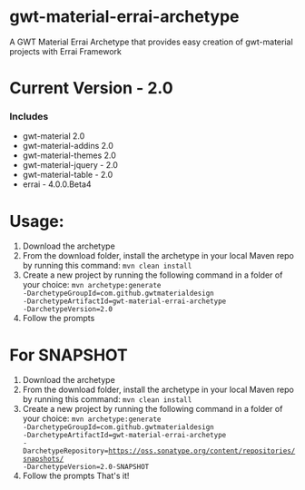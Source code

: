 # gwt-material-errai-archetype
A GWT Material Errai Archetype that provides easy creation of gwt-material projects with Errai Framework

# Current Version - 2.0
### Includes
- gwt-material 2.0
- gwt-material-addins 2.0
- gwt-material-themes 2.0
- gwt-material-jquery - 2.0
- gwt-material-table - 2.0
- errai - 4.0.0.Beta4

# Usage:
1. Download the archetype
2. From the download folder, install the archetype in your local Maven repo by running this command: <code>mvn clean install</code>
3. Create a new project by running the following command in a folder of your choice: <code>mvn archetype:generate -DarchetypeGroupId=com.github.gwtmaterialdesign -DarchetypeArtifactId=gwt-material-errai-archetype -DarchetypeVersion=2.0</code>
4. Follow the prompts

# For SNAPSHOT
1. Download the archetype
2. From the download folder, install the archetype in your local Maven repo by running this command: <code>mvn clean install</code>
3. Create a new project by running the following command in a folder of your choice: <code>mvn archetype:generate -DarchetypeGroupId=com.github.gwtmaterialdesign -DarchetypeArtifactId=gwt-material-errai-archetype -DarchetypeRepository=https://oss.sonatype.org/content/repositories/snapshots/ -DarchetypeVersion=2.0-SNAPSHOT</code>
4. Follow the prompts
That's it!
